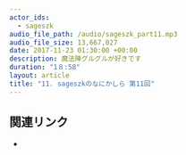 ```yaml
---
actor_ids: 
  - sageszk
audio_file_path: /audio/sageszk_part11.mp3
audio_file_size: 13,667,027
date: 2017-11-23 01:30:00 +00:00
description: 魔法陣グルグルが好きです
duration: "1８:58"
layout: article
title: "11. sageszkのなにかしら 第11回"
---
```


## 関連リンク

- 
